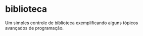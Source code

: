 # biblioteca
Um simples controle de biblioteca exemplificando alguns tópicos avançados de programação.
